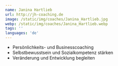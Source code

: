 ```yaml
---
name: Janina Hartlieb
url: http://jh-coaching.de
image: /static/img/coaches/Janina_Hartlieb.jpg
webp: /static/img/coaches/Janina_Hartlieb.webp
tags: ''
languages: 'de'
---
```


<ul><li>Persönlichkeits- und Businesscoaching</li><li>Selbstbewusstsein und Sozialkompetenz stärken</li><li>Veränderung und Entwicklung begleiten</li></ul>